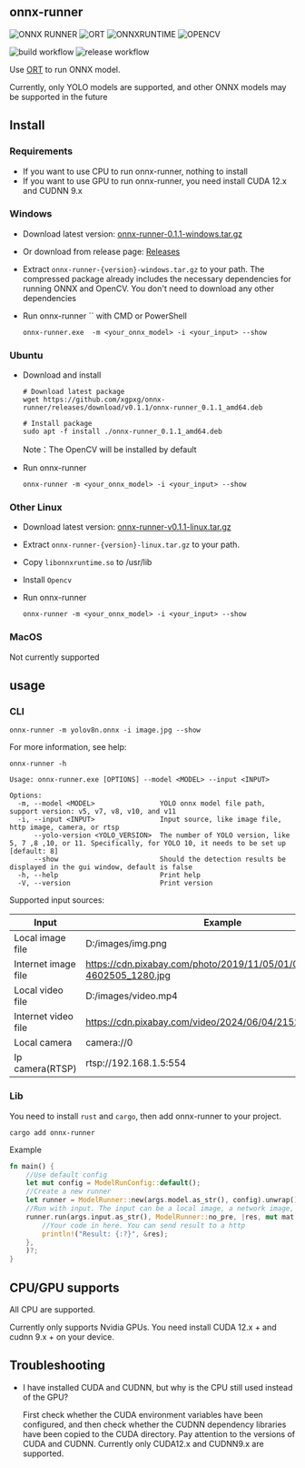 ## onnx-runner

<img src="https://img.shields.io/badge/ONNX RUNNER-0.1.1-darkgreen?"  alt="ONNX RUNNER"/> <img src="https://img.shields.io/badge/ORT-2.0.0%20RC.8-darkgreen?link=https%3A%2F%2Fgithub.com%2Fpykeio%2Fort"  alt="ORT"/> <img src="https://img.shields.io/badge/ONNXRUNTIME-1.19.2-darkgreen?"  alt="ONNXRUNTIME"/> <img src="https://img.shields.io/badge/OPENCV-4.10.0-darkgreen?"  alt="OPENCV"/>

![build workflow](https://github.com/xgpxg/onnx-runner/actions/workflows/build.yml/badge.svg)
![release workflow](https://github.com/xgpxg/onnx-runner/actions/workflows/release.yml/badge.svg)

Use [ORT](https://github.com/pykeio/ort) to run ONNX model.

Currently, only YOLO models are supported, and other ONNX models may be supported in the
future

## Install

### Requirements

- If you want to use CPU to run onnx-runner, nothing to install
- If you want to use GPU to run onnx-runner, you need install CUDA 12.x and CUDNN 9.x

### Windows

- Download latest
  version: [onnx-runner-0.1.1-windows.tar.gz](https://github.com/xgpxg/onnx-runner/releases/download/v0.1.1/onnx-runner-v0.1.1-windows.tar.gz)
- Or download from release page: [Releases](https://github.com/xgpxg/onnx-runner/releases)

- Extract `onnx-runner-{version}-windows.tar.gz` to your path. The compressed package already includes the necessary
  dependencies for running ONNX and OpenCV. You don't need to download any other dependencies

- Run onnx-runner `` with CMD or PowerShell

  ```shell
  onnx-runner.exe  -m <your_onnx_model> -i <your_input> --show
  ```

### Ubuntu

- Download and install

  ```shell
  # Download latest package
  wget https://github.com/xgpxg/onnx-runner/releases/download/v0.1.1/onnx-runner_0.1.1_amd64.deb
  
  # Install package
  sudo apt -f install ./onnx-runner_0.1.1_amd64.deb
  ```

  Note：The OpenCV will be installed by default


- Run onnx-runner

  ```shell
  onnx-runner -m <your_onnx_model> -i <your_input> --show
  ```

### Other Linux

- Download latest
  version: [onnx-runner-v0.1.1-linux.tar.gz](https://github.com/xgpxg/onnx-runner/releases/download/v0.1.1/onnx-runner-v0.1.1-linux.tar.gz)

- Extract `onnx-runner-{version}-linux.tar.gz` to your path.

- Copy `libonnxruntime.so` to /usr/lib

- Install `Opencv`

- Run onnx-runner

  ```shell
  onnx-runner -m <your_onnx_model> -i <your_input> --show
  ```

### MacOS

Not currently supported

## usage

### CLI

```shell
onnx-runner -m yolov8n.onnx -i image.jpg --show
```

For more information, see help:

```shell
onnx-runner -h

Usage: onnx-runner.exe [OPTIONS] --model <MODEL> --input <INPUT>

Options:
  -m, --model <MODEL>                YOLO onnx model file path, support version: v5, v7, v8, v10, and v11
  -i, --input <INPUT>                Input source, like image file, http image, camera, or rtsp
      --yolo-version <YOLO_VERSION>  The number of YOLO version, like 5, 7 ,8 ,10, or 11. Specifically, for YOLO 10, it needs to be set up [default: 8]
      --show                         Should the detection results be displayed in the gui window, default is false
  -h, --help                         Print help
  -V, --version                      Print version

```

Supported input sources:

| Input               | Example                                                                |
|---------------------|------------------------------------------------------------------------|
| Local image file    | D:/images/img.png                                                      |
| Internet image file | https://cdn.pixabay.com/photo/2019/11/05/01/00/couple-4602505_1280.jpg |
| Local video file    | D:/images/video.mp4                                                    |
| Internet video file | https://cdn.pixabay.com/video/2024/06/04/215258_large.mp4              |
| Local camera        | camera://0                                                             |
| Ip camera(RTSP)     | rtsp://192.168.1.5:554                                                 |

### Lib

You need to install `rust` and `cargo`, then add onnx-runner to your project.

```shell
cargo add onnx-runner
```

Example

```rust
fn main() {
    //Use default config
    let mut config = ModelRunConfig::default();
    //Create a new runner
    let runner = ModelRunner::new(args.model.as_str(), config).unwrap();
    //Run with input. The input can be a local image, a network image, a camera, or a remote camera that supports RTSP
    runner.run(args.input.as_str(), ModelRunner::no_pre, |res, mut mat| {
        //Your code in here. You can send result to a http 
        println!("Result: {:?}", &res);
    },
    )?;
}
```

## CPU/GPU supports

All CPU are supported.

Currently only supports Nvidia GPUs. You need install CUDA 12.x + and cudnn 9.x + on your device.

## Troubleshooting

- I have installed CUDA and CUDNN, but why is the CPU still used instead of the GPU?

  First check whether the CUDA environment variables have been configured, and then check whether the CUDNN dependency
  libraries have been copied to the CUDA directory. Pay attention to the versions of CUDA and CUDNN. Currently only
  CUDA12.x and CUDNN9.x are supported.